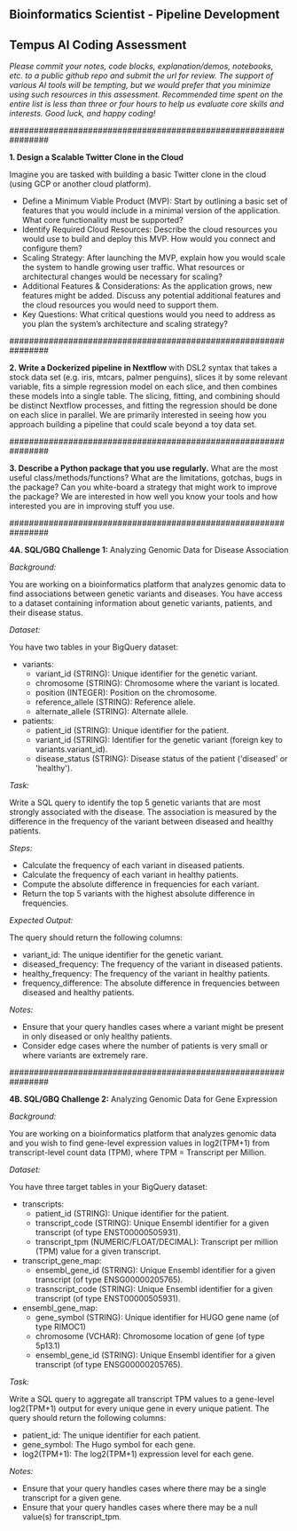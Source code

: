 ## Bioinformatics Scientist - Pipeline Development
## Tempus AI Coding Assessment
_Please commit your notes, code blocks, explanation/demos, notebooks, etc. to a public github
repo and submit the url for review. The support of various AI tools will be tempting, but we would
prefer that you minimize using such resources in this assessment. Recommended time spent on
the entire list is less than three or four hours to help us evaluate core skills and interests. Good
luck, and happy coding!_

################################################################

**1. Design a Scalable Twitter Clone in the Cloud**

Imagine you are tasked with building a basic Twitter clone in the cloud (using GCP or another
cloud platform).
- Define a Minimum Viable Product (MVP): Start by outlining a basic set of features that
you would include in a minimal version of the application. What core functionality must
be supported?
- Identify Required Cloud Resources: Describe the cloud resources you would use to build
and deploy this MVP. How would you connect and configure them?
- Scaling Strategy: After launching the MVP, explain how you would scale the system to
handle growing user traffic. What resources or architectural changes would be
necessary for scaling?
- Additional Features & Considerations: As the application grows, new features might be
added. Discuss any potential additional features and the cloud resources you would
need to support them.
- Key Questions: What critical questions would you need to address as you plan the
system’s architecture and scaling strategy?

################################################################

**2. Write a Dockerized pipeline in Nextflow** with DSL2 syntax that takes a stock data set (e.g.
iris, mtcars, palmer penguins), slices it by some relevant variable, fits a simple regression model
on each slice, and then combines these models into a single table. The slicing, fitting, and
combining should be distinct Nextflow processes, and fitting the regression should be done on
each slice in parallel. We are primarily interested in seeing how you approach building a pipeline
that could scale beyond a toy data set.

################################################################

**3. Describe a Python package that you use regularly.** What are the most useful
class/methods/functions? What are the limitations, gotchas, bugs in the package? Can you
white-board a strategy that might work to improve the package? We are interested in how well
you know your tools and how interested you are in improving stuff you use.

################################################################

**4A. SQL/GBQ Challenge 1:** Analyzing Genomic Data for Disease Association

_Background:_

You are working on a bioinformatics platform that analyzes genomic data to find associations
between genetic variants and diseases. You have access to a dataset containing information
about genetic variants, patients, and their disease status.

_Dataset:_

You have two tables in your BigQuery dataset:
- variants:
  - variant_id (STRING): Unique identifier for the genetic variant.
  - chromosome (STRING): Chromosome where the variant is located.
  - position (INTEGER): Position on the chromosome.
  - reference_allele (STRING): Reference allele.
  - alternate_allele (STRING): Alternate allele.
- patients:
  - patient_id (STRING): Unique identifier for the patient.
  - variant_id (STRING): Identifier for the genetic variant (foreign key to
variants.variant_id).
  - disease_status (STRING): Disease status of the patient ('diseased' or
'healthy').

_Task:_

Write a SQL query to identify the top 5 genetic variants that are most strongly associated with
the disease. The association is measured by the difference in the frequency of the variant
between diseased and healthy patients.

_Steps:_

- Calculate the frequency of each variant in diseased patients.
- Calculate the frequency of each variant in healthy patients.
- Compute the absolute difference in frequencies for each variant.
- Return the top 5 variants with the highest absolute difference in frequencies.

_Expected Output:_

The query should return the following columns:
- variant_id: The unique identifier for the genetic variant.
- diseased_frequency: The frequency of the variant in diseased patients.
- healthy_frequency: The frequency of the variant in healthy patients.
- frequency_difference: The absolute difference in frequencies between diseased and
healthy patients.

_Notes:_

- Ensure that your query handles cases where a variant might be present in only diseased
or only healthy patients.
- Consider edge cases where the number of patients is very small or where variants are
extremely rare.

################################################################

**4B. SQL/GBQ Challenge 2:** Analyzing Genomic Data for Gene Expression

_Background:_

You are working on a bioinformatics platform that analyzes genomic data and you wish to find
gene-level expression values in log2(TPM+1) from transcript-level count data (TPM), where
TPM = Transcript per Million.

_Dataset:_

You have three target tables in your BigQuery dataset:
- transcripts:
  - patient_id (STRING): Unique identifier for the patient.
  - transcript_code (STRING): Unique Ensembl identifier for a given transcript (of
type ENST00000505931).
  - transcript_tpm (NUMERIC/FLOAT/DECIMAL): Transcript per million (TPM) value
for a given transcript.
- transcript_gene_map:
  - ensembl_gene_id (STRING): Unique Ensembl identifier for a given transcript (of
type ENSG00000205765).
  - trasnscript_code (STRING): Unique Ensembl identifier for a given transcript (of
type ENST00000505931).
- ensembl_gene_map:
  - gene_symbol (STRING): Unique identifier for HUGO gene name (of type
RIMOC1)
  - chromosome (VCHAR): Chromosome location of gene (of type 5p13.1)
  - ensembl_gene_id (STRING): Unique Ensembl identifier for a given transcript (of
type ENSG00000205765).

_Task:_

Write a SQL query to aggregate all transcript TPM values to a gene-level log2(TPM+1) output
for every unique gene in every unique patient.
The query should return the following columns:
- patient_id: The unique identifier for each patient.
- gene_symbol: The Hugo symbol for each gene.
- log2(TPM+1): The log2(TPM+1) expression level for each gene.

_Notes:_

- Ensure that your query handles cases where there may be a single transcript for a given
gene.
- Ensure that your query handles cases where there may be a null value(s) for
transcript_tpm.
